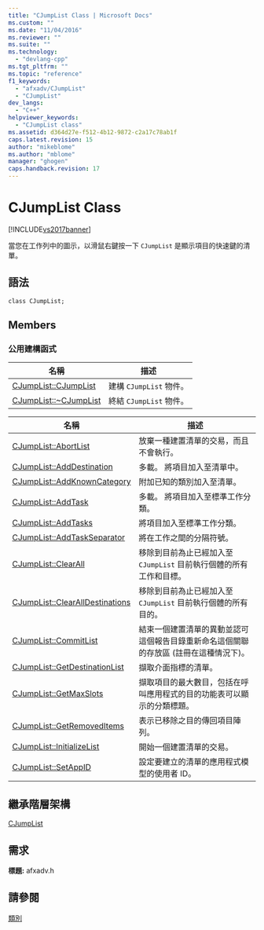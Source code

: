 ```yaml
---
title: "CJumpList Class | Microsoft Docs"
ms.custom: ""
ms.date: "11/04/2016"
ms.reviewer: ""
ms.suite: ""
ms.technology: 
  - "devlang-cpp"
ms.tgt_pltfrm: ""
ms.topic: "reference"
f1_keywords: 
  - "afxadv/CJumpList"
  - "CJumpList"
dev_langs: 
  - "C++"
helpviewer_keywords: 
  - "CJumpList class"
ms.assetid: d364d27e-f512-4b12-9872-c2a17c78ab1f
caps.latest.revision: 15
author: "mikeblome"
ms.author: "mblome"
manager: "ghogen"
caps.handback.revision: 17
---
```

# CJumpList Class
[!INCLUDE[vs2017banner](../../assembler/inline/includes/vs2017banner.md)]

當您在工作列中的圖示，以滑鼠右鍵按一下 `CJumpList` 是顯示項目的快速鍵的清單。  
  
## 語法  
  
```  
class CJumpList;  
```  
  
## Members  
  
### 公用建構函式  
  
|名稱|描述|  
|--------|--------|  
|[CJumpList::CJumpList](../Topic/CJumpList::CJumpList.md)|建構 `CJumpList` 物件。|  
|[CJumpList::~CJumpList](../Topic/CJumpList::~CJumpList.md)|終結 `CJumpList` 物件。|  
  
|名稱|描述|  
|--------|--------|  
|[CJumpList::AbortList](../Topic/CJumpList::AbortList.md)|放棄一種建置清單的交易，而且不會執行。|  
|[CJumpList::AddDestination](../Topic/CJumpList::AddDestination.md)|多載。  將項目加入至清單中。|  
|[CJumpList::AddKnownCategory](../Topic/CJumpList::AddKnownCategory.md)|附加已知的類別加入至清單。|  
|[CJumpList::AddTask](../Topic/CJumpList::AddTask.md)|多載。  將項目加入至標準工作分類。|  
|[CJumpList::AddTasks](../Topic/CJumpList::AddTasks.md)|將項目加入至標準工作分類。|  
|[CJumpList::AddTaskSeparator](../Topic/CJumpList::AddTaskSeparator.md)|將在工作之間的分隔符號。|  
|[CJumpList::ClearAll](../Topic/CJumpList::ClearAll.md)|移除到目前為止已經加入至 `CJumpList` 目前執行個體的所有工作和目標。|  
|[CJumpList::ClearAllDestinations](../Topic/CJumpList::ClearAllDestinations.md)|移除到目前為止已經加入至 `CJumpList` 目前執行個體的所有目的。|  
|[CJumpList::CommitList](../Topic/CJumpList::CommitList.md)|結束一個建置清單的異動並認可這個報告目錄重新命名這個關聯的存放區 \(註冊在這種情況下\)。|  
|[CJumpList::GetDestinationList](../Topic/CJumpList::GetDestinationList.md)|擷取介面指標的清單。|  
|[CJumpList::GetMaxSlots](../Topic/CJumpList::GetMaxSlots.md)|擷取項目的最大數目，包括在呼叫應用程式的目的功能表可以顯示的分類標題。|  
|[CJumpList::GetRemovedItems](../Topic/CJumpList::GetRemovedItems.md)|表示已移除之目的傳回項目陣列。|  
|[CJumpList::InitializeList](../Topic/CJumpList::InitializeList.md)|開始一個建置清單的交易。|  
|[CJumpList::SetAppID](../Topic/CJumpList::SetAppID.md)|設定要建立的清單的應用程式模型的使用者 ID。|  
  
## 繼承階層架構  
 [CJumpList](../../mfc/reference/cjumplist-class.md)  
  
## 需求  
 **標題:** afxadv.h  
  
## 請參閱  
 [類別](../../mfc/reference/mfc-classes.md)